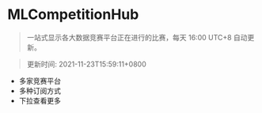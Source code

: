 # MLCompetitionHub

> 一站式显示各大数据竞赛平台正在进行的比赛，每天 16:00 UTC+8 自动更新。
  
> 更新时间: 2021-11-23T15:59:11+0800 

* 多家竞赛平台
* 多种订阅方式
* 下拉查看更多
